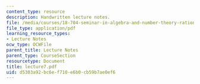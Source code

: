 ```yaml
---
content_type: resource
description: Handwritten lecture notes.
file: /media/courses/18-704-seminar-in-algebra-and-number-theory-rational-points-on-elliptic-curves-fall-2004/d5303a92bc6ef710e6b0cb59b7ae0ef6_lecture7.pdf
file_type: application/pdf
learning_resource_types:
- Lecture Notes
ocw_type: OCWFile
parent_title: Lecture Notes
parent_type: CourseSection
resourcetype: Document
title: lecture7.pdf
uid: d5303a92-bc6e-f710-e6b0-cb59b7ae0ef6
---
```

